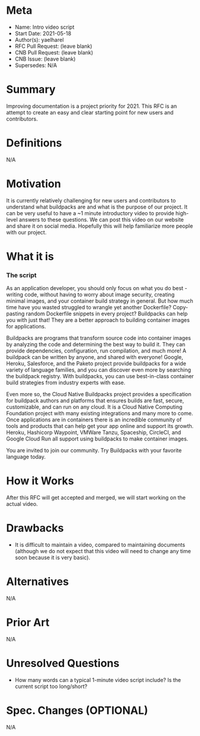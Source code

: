 # Meta
[meta]: #meta
- Name: Intro video script
- Start Date: 2021-05-18
- Author(s): yaelharel
- RFC Pull Request: (leave blank)
- CNB Pull Request: (leave blank)
- CNB Issue: (leave blank)
- Supersedes: N/A

# Summary
[summary]: #summary

Improving documentation is a project priority for 2021.
This RFC is an attempt to create an easy and clear starting point for new users and contributors.

# Definitions
[definitions]: #definitions

N/A

# Motivation
[motivation]: #motivation

It is currently relatively challenging for new users and contributors to understand what buildpacks are and what is the purpose of our project.
It can be very useful to have a ~1 minute introductory video to provide high-level answers to these questions.
We can post this video on our website and share it on social media.
Hopefully this will help familiarize more people with our project.


# What it is
[what-it-is]: #what-it-is

### The script

As an application developer, you should only focus on what you do best - writing code, without having to worry about image security, creating minimal images, and your container build strategy in general. But how much time have you wasted struggled to wrangle yet another Dockerfile? Copy-pasting random Dockerfile snippets in every project? Buildpacks can help you with just that! They are a better approach to building container images for applications.

Buildpacks are programs that transform source code into container images by analyzing the code and determining the best way to build it. They can provide dependencies, configuration, run compilation, and much more! A buildpack can be written by anyone, and shared with everyone! Google, Heroku, Salesforce, and the Paketo project provide buildpacks for a wide variety of language families, and you can discover even more by searching the buildpack registry. With buildpacks, you can use best-in-class container build strategies from industry experts with ease.

Even more so, the Cloud Native Buildpacks project provides a specification for buildpack authors and platforms that ensures builds are fast, secure, customizable, and can run on any cloud. It is a Cloud Native Computing Foundation project with many existing integrations and many more to come. Once applications are in containers there is an incredible community of tools and products that can help get your app online and support its growth. Heroku, Hashicorp Waypoint, VMWare Tanzu, Spaceship, CircleCI, and Google Cloud Run all support using buildpacks to make container images.

You are invited to join our community. Try Buildpacks with your favorite language today.


# How it Works
[how-it-works]: #how-it-works

After this RFC will get accepted and merged, we will start working on the actual video. 

# Drawbacks
[drawbacks]: #drawbacks

* It is difficult to maintain a video, compared to maintaining documents (although we do not expect that this video will need to change any time soon because it is very basic).

# Alternatives
[alternatives]: #alternatives

N/A

# Prior Art
[prior-art]: #prior-art

N/A

# Unresolved Questions
[unresolved-questions]: #unresolved-questions

* How many words can a typical 1-minute video script include? Is the current script too long/short?

# Spec. Changes (OPTIONAL)
[spec-changes]: #spec-changes

N/A
